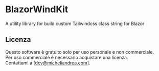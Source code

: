 # BlazorWindKit
A utility library for build custom Tailwindcss class string for Blazor

## Licenza
Questo software è gratuito solo per uso personale e non commerciale.  
Per uso commerciale è necessario acquistare una licenza.  
Contattami a [dev@micheliandrea.com].
